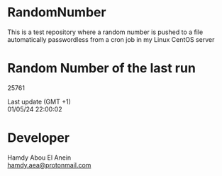 # RandomNumber    
This is a test repository where a random number is pushed to a file automatically passwordless from a cron job in my Linux CentOS server    
# Random Number of the last run   
25761
      
Last update (GMT +1)    
01/05/24 22:00:02
# Developer    
Hamdy Abou El Anein   
hamdy.aea@protonmail.com
